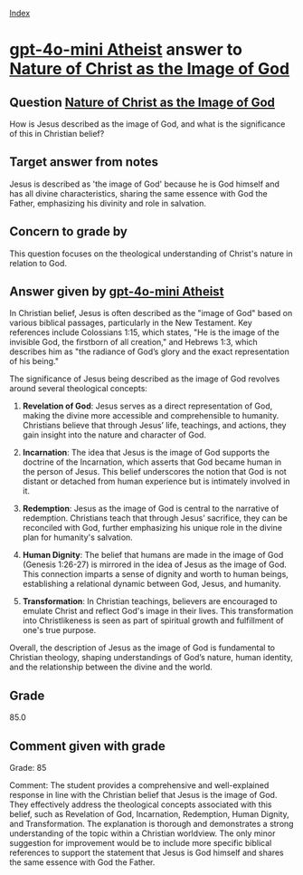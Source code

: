
[Index](../../index.md)
# [gpt-4o-mini Atheist](../../answering_models/gpt-4o-mini_Atheist.md) answer to [Nature of Christ as the Image of God](../../questions/Nature_of_Christ_as_the_Image_of_God.md)

## Question [Nature of Christ as the Image of God](../../questions/Nature_of_Christ_as_the_Image_of_God.md)
How is Jesus described as the image of God, and what is the significance of this in Christian belief?

## Target answer from notes
Jesus is described as 'the image of God' because he is God himself and has all divine characteristics, sharing the same essence with God the Father, emphasizing his divinity and role in salvation.

## Concern to grade by
This question focuses on the theological understanding of Christ's nature in relation to God.

## Answer given by [gpt-4o-mini Atheist](../../answering_models/gpt-4o-mini_Atheist.md)
In Christian belief, Jesus is often described as the "image of God" based on various biblical passages, particularly in the New Testament. Key references include Colossians 1:15, which states, "He is the image of the invisible God, the firstborn of all creation," and Hebrews 1:3, which describes him as "the radiance of God’s glory and the exact representation of his being."

The significance of Jesus being described as the image of God revolves around several theological concepts:

1. **Revelation of God**: Jesus serves as a direct representation of God, making the divine more accessible and comprehensible to humanity. Christians believe that through Jesus’ life, teachings, and actions, they gain insight into the nature and character of God.

2. **Incarnation**: The idea that Jesus is the image of God supports the doctrine of the Incarnation, which asserts that God became human in the person of Jesus. This belief underscores the notion that God is not distant or detached from human experience but is intimately involved in it.

3. **Redemption**: Jesus as the image of God is central to the narrative of redemption. Christians teach that through Jesus’ sacrifice, they can be reconciled with God, further emphasizing his unique role in the divine plan for humanity's salvation.

4. **Human Dignity**: The belief that humans are made in the image of God (Genesis 1:26-27) is mirrored in the idea of Jesus as the image of God. This connection imparts a sense of dignity and worth to human beings, establishing a relational dynamic between God, Jesus, and humanity.

5. **Transformation**: In Christian teachings, believers are encouraged to emulate Christ and reflect God's image in their lives. This transformation into Christlikeness is seen as part of spiritual growth and fulfillment of one's true purpose.

Overall, the description of Jesus as the image of God is fundamental to Christian theology, shaping understandings of God’s nature, human identity, and the relationship between the divine and the world.

## Grade
85.0

## Comment given with grade
Grade: 85

Comment: The student provides a comprehensive and well-explained response in line with the Christian belief that Jesus is the image of God. They effectively address the theological concepts associated with this belief, such as Revelation of God, Incarnation, Redemption, Human Dignity, and Transformation. The explanation is thorough and demonstrates a strong understanding of the topic within a Christian worldview. The only minor suggestion for improvement would be to include more specific biblical references to support the statement that Jesus is God himself and shares the same essence with God the Father.
